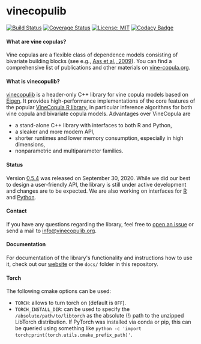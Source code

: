 # vinecopulib
[![Build Status](https://github.com/vinecopulib/vinecopulib/workflows/Build%20Status/badge.svg)](https://github.com/vinecopulib/vinecopulib/actions)
[![Coverage Status](https://img.shields.io/codecov/c/github/vinecopulib/vinecopulib/master.svg)](https://codecov.io/github/vinecopulib/vinecopulib?branch=master)
[![License: MIT](https://img.shields.io/badge/License-MIT-yellow.svg)](https://opensource.org/licenses/MIT)
[![Codacy Badge](https://api.codacy.com/project/badge/Grade/a81e08da0aa344418114298d3ba04931)](https://www.codacy.com/gh/vinecopulib/vinecopulib?utm_source=github.com&amp;utm_medium=referral&amp;utm_content=vinecopulib/vinecopulib&amp;utm_campaign=Badge_Grade)

#### What are vine copulas?

Vine copulas are a flexible class of dependence models consisting of bivariate
building blocks (see e.g.,
[Aas et al., 2009](https://mediatum.ub.tum.de/doc/1083600/1083600.pdf)).
You can find a comprehensive list of publications and other materials on
[vine-copula.org](http://www.statistics.ma.tum.de/en/research/vine-copula-models/).

#### What is vinecopulib?

[vinecopulib](https://vinecopulib.github.io/vinecopulib/) is a header-only C++ library for vine copula models based on
[Eigen](http://eigen.tuxfamily.org/index.php?title=Main_Page). It provides
high-performance implementations of the core features of the popular
[VineCopula R library](https://github.com/tnagler/VineCopula), in particular
inference algorithms for both vine copula and bivariate copula models.
Advantages over VineCopula are  
  * a stand-alone C++ library with interfaces to both R and Python,
  * a sleaker and more modern API,
  * shorter runtimes and lower memory consumption, especially in high dimensions,
  * nonparametric and multiparameter families.

#### Status

Version [0.5.4](https://github.com/vinecopulib/vinecopulib/releases) was
released on September 30, 2020. While we did our best to
design a user-friendly API, the library is still under active development and
changes are to be expected. We are also working on interfaces for
[R](https://github.com/vinecopulib/rvinecopulib) and
[Python](https://github.com/vinecopulib/pyvinecopulib).

#### Contact

If you have any questions regarding the library, feel free to
[open an issue](https://github.com/vinecopulib/vinecopulib/issues/new) or
send a mail to <info@vinecopulib.org>.

#### Documentation

For documentation of the library's functionality and
instructions how to use it, check out our
[website](https://vinecopulib.github.io/vinecopulib/) or the `docs/` folder
in this repository.

#### Torch

The following cmake options can be used:

* `TORCH`: allows to turn torch on (default is `OFF`).
* `TORCH_INSTALL_DIR`: can be used to specify the `/absolute/path/to/libtorch` as the absolute (!) path to the unzipped LibTorch distribution. If PyTorch was installed via conda or pip, this can be queried using something like `python -c 'import torch;print(torch.utils.cmake_prefix_path)'`.

<!-- cmake .. -DVINECOPULIB_ -->
<!-- SHARED_LIB=ON -DCMAKE_EXPORT_COMPILE_COMMANDS=ON -DCMAKE_CXX_COMPILER=clang++ -DTORCH=ON -DTORCH_INST -->
<!-- ALL_DIR=../libtorch  && cp compile_commands.json ../. -->
<!--  -->
